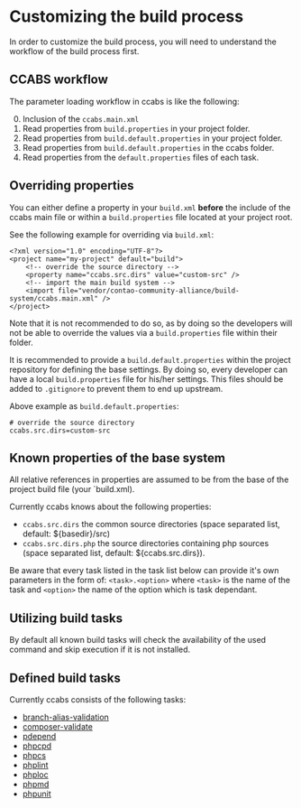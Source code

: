 Customizing the build process
=============================

In order to customize the build process, you will need to understand the workflow of the build process first.

CCABS workflow
--------------

The parameter loading workflow in ccabs is like the following:

0. Inclusion of the `ccabs.main.xml`
1. Read properties from `build.properties` in your project folder.
2. Read properties from `build.default.properties` in your project folder.
3. Read properties from `build.default.properties` in the ccabs folder.
4. Read properties from the `default.properties` files of each task.

Overriding properties
---------------------

You can either define a property in your `build.xml` **before** the include of the ccabs main file or within a
`build.properties` file located at your project root.

See the following example for overriding via `build.xml`:

```
<?xml version="1.0" encoding="UTF-8"?>
<project name="my-project" default="build">
    <!-- override the source directory -->
    <property name="ccabs.src.dirs" value="custom-src" />
    <!-- import the main build system -->
    <import file="vendor/contao-community-alliance/build-system/ccabs.main.xml" />
</project>
```

Note that it is not recommended to do so, as by doing so the developers will not be able to override the values via a
`build.properties` file within their folder.

It is recommended to provide a `build.default.properties` within the project repository for defining the base settings.
By doing so, every developer can have a local `build.properties` file for his/her settings.
This files should be added to `.gitignore` to prevent them to end up upstream.

Above example as `build.default.properties`:

```
# override the source directory
ccabs.src.dirs=custom-src
```

Known properties of the base system
-----------------------------------

All relative references in properties are assumed to be from the base of the project build file (your `build.xml).

Currently ccabs knows about the following properties:
* `ccabs.src.dirs` the common source directories (space separated list, default: ${basedir}/src)
* `ccabs.src.dirs.php` the source directories containing php sources (space separated list, default: ${ccabs.src.dirs}).

Be aware that every task listed in the task list below can provide it's own parameters in the form of: `<task>.<option>`
where `<task>` is the name of the task and `<option>` the name of the option which is task dependant.

Utilizing build tasks
---------------------

By default all known build tasks will check the availability of the used command and skip execution if it is not
installed.

Defined build tasks
-------------------

Currently ccabs consists of the following tasks:
* [branch-alias-validation](../tasks/branch-alias-validation/documentation.md)
* [composer-validate](../tasks/composer-validate/documentation.md)
* [pdepend](../tasks/pdepend/documentation.md)
* [phpcpd](../tasks/phpcpd/documentation.md)
* [phpcs](../tasks/phpcs/documentation.md)
* [phplint](../tasks/phplint/documentation.md)
* [phploc](../tasks/phploc/documentation.md)
* [phpmd](../tasks/phpmd/documentation.md)
* [phpunit](../tasks/phpunit/documentation.md)
